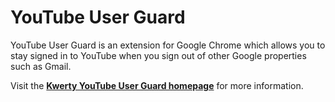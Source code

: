 YouTube User Guard
==================

YouTube User Guard is an extension for Google Chrome which allows you to
stay signed in to YouTube when you sign out of other Google properties
such as Gmail.

Visit the **[Kwerty YouTube User Guard homepage](https://kwerty.com/YouTube-User-Guard)** for more information.


